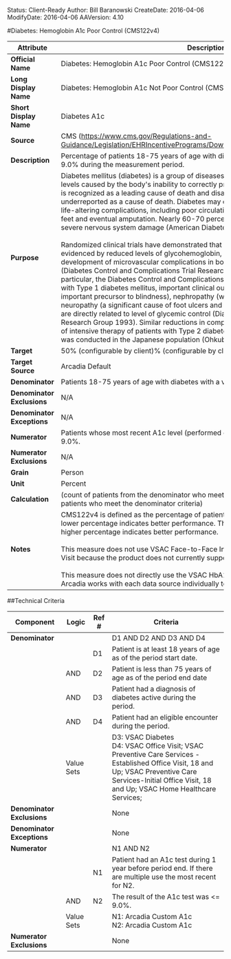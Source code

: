 Status: Client-Ready
Author: Bill Baranowski
CreateDate: 2016-04-06
ModifyDate: 2016-04-06
AAVersion: 4.10

#Diabetes: Hemoglobin A1c Poor Control (CMS122v4)

| Attribute | Description |
| --------- | ----------- |
| **Official Name** | Diabetes: Hemoglobin A1c Poor Control (CMS122v4) |
| **Long Display Name** | Diabetes: Hemoglobin A1c Not Poor Control (CMS122v4) |
| **Short Display Name** | Diabetes A1c |
| **Source** | CMS (https://www.cms.gov/Regulations-and-Guidance/Legislation/EHRIncentivePrograms/Downloads/eCQM_2014_EP_June2015.zip) |
| **Description** | Percentage of patients 18-75 years of age with diabetes who had hemoglobin A1c <= 9.0% during the measurement period. |
| **Purpose** | Diabetes mellitus (diabetes) is a group of diseases characterized by high blood glucose levels caused by the body's inability to correctly produce or utilize the hormone insulin. It is recognized as a leading cause of death and disability in the U.S. and is highly underreported as a cause of death. Diabetes may cause life-threatening, life-ending or life-altering complications, including poor circulation, nerve damage or neuropathy in the feet and eventual amputation. Nearly 60-70 percent of diabetics suffer from mild or severe nervous system damage (American Diabetes Association 2009).<br><br>Randomized clinical trials have demonstrated that improved glycemic control, as evidenced by reduced levels of glycohemoglobin, correlates with a reduction in the development of microvascular complications in both Type 1 and Type 2 diabetes (Diabetes Control and Complications Trial Research Group 1993; Ohkubo 1995). In particular, the Diabetes Control and Complications Trial (DCCT) showed that for patients with Type 1 diabetes mellitus, important clinical outcomes such as retinopathy (an important precursor to blindness), nephropathy (which precedes renal failure), and neuropathy (a significant cause of foot ulcers and amputation in patients with diabetes) are directly related to level of glycemic control (Diabetes Control and Complications Trial Research Group 1993). Similar reductions in complications were noted in a smaller study of intensive therapy of patients with Type 2 diabetes by Ohkubo and co-workers, which was conducted in the Japanese population (Ohkubo et al. 1995). |
| **Target** | 50% (configurable by client)% (configurable by client) |
| **Target Source** | Arcadia Default |
| **Denominator** | Patients 18-75 years of age with diabetes with a visit during the measurement period. |
| **Denominator Exclusions** | N/A |
| **Denominator Exceptions** | N/A |
| **Numerator** | Patients whose most recent A1c level (performed during the measurement period) is <= 9.0%. |
| **Numerator Exclusions** | N/A |
| **Grain** | Person |
| **Unit** | Percent |
| **Calculation** | (count of patients from the denominator who meet the numerator criteria) / (count of patients who meet the denominator criteria) |
| **Notes** | CMS122v4 is defined as the percentage of patients with out-of-control A1c results, so a lower percentage indicates better performance. This measure is the inverse of that, so a higher percentage indicates better performance.<br><br>This measure does not use VSAC Face-to-Face Interaction and VSAC Annual Wellness Visit because the product does not currently support SNOMEDCT or HCPCS.<br><br>This measure does not directly use the VSAC HbA1c Laboratory Test value set because Arcadia works with each data source individually to capture A1c results. |


##Technical Criteria

| Component | Logic | Ref # | Criteria |
| --------- | ----- | ----- | -------- |
| **Denominator** | | | D1 AND D2 AND D3 AND D4 |
| |  | D1 | Patient is at least 18 years of age as of the period start date. |
| | AND | D2 | Patient is less than 75 years of age as of the period end date |
| | AND | D3 | Patient had a diagnosis of diabetes active during the period. |
| | AND | D4 | Patient had an eligible encounter during the period. |
| | Value Sets | | D3: VSAC Diabetes<br>D4: VSAC Office Visit; VSAC Preventive Care Services - Established Office Visit, 18 and Up; VSAC Preventive Care Services-Initial Office Visit, 18 and Up; VSAC Home Healthcare Services;  |
| **Denominator Exclusions** | | | None |
| **Denominator Exceptions** | | | None |
| **Numerator** | | | N1 AND N2 |
| |  | N1 | Patient had an A1c test during 1 year before period end. If there are multiple use the most recent for N2. |
| | AND | N2 | The result of the A1c test was <= 9.0%. |
| | Value Sets | | N1: Arcadia Custom A1c<br>N2: Arcadia Custom A1c |
| **Numerator Exclusions** | | | None |
